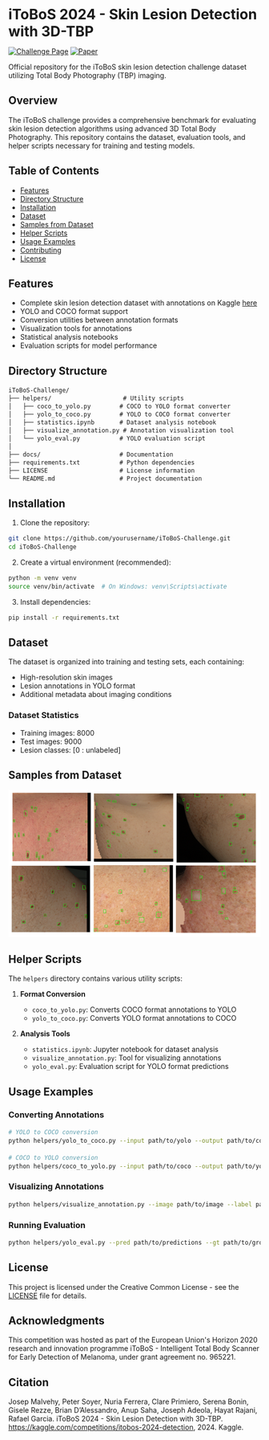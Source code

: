 <div style="overflow: hidden;">
    <!-- <img src="images/itoboslogo.png" alt="Logo" width="100" style="float: left; margin-right: 20px;"> -->
    <h1 style="font-weight: bold; margin-bottom: 0; display:inline;">iToBoS 2024 - Skin Lesion Detection with 3D-TBP</h1>
</div>


[![Challenge Page](https://img.shields.io/badge/Kaggle-blue.svg)](https://www.kaggle.com/competitions/itobos-2024-detection)
[![Paper](https://img.shields.io/badge/Paper-purple.svg)](https://arxiv.org/abs/2501.18270)
<!-- Replace YOUR_PAPER_URL_HERE with the actual link to the PDF of your paper -->

Official repository for the iToBoS skin lesion detection challenge dataset utilizing Total Body Photography (TBP) imaging.

## Overview

The iToBoS challenge provides a comprehensive benchmark for evaluating skin lesion detection algorithms using advanced 3D Total Body Photography. This repository contains the dataset, evaluation tools, and helper scripts necessary for training and testing models.

## Table of Contents

- [Features](#features)
- [Directory Structure](#directory-structure)
- [Installation](#installation)
- [Dataset](#dataset)
- [Samples from Dataset](#samples-from-dataset)
- [Helper Scripts](#helper-scripts)
- [Usage Examples](#usage-examples)
- [Contributing](#contributing)
- [License](#license)

## Features

- Complete skin lesion detection dataset with annotations on Kaggle [here](https://www.kaggle.com/competitions/itobos-2024-detection/data)
- YOLO and COCO format support
- Conversion utilities between annotation formats
- Visualization tools for annotations
- Statistical analysis notebooks
- Evaluation scripts for model performance

## Directory Structure
<!-- This is a comment
├── dataset/                     # Dataset root directory
│   ├── train/                  # Training dataset
│   │   ├── images/            # Training images
│   │   └── labels/            # Training annotations
│   ├── test/                  # Test dataset
│   │   ├── images/            # Test images
│   │   └── labels/            # Test annotations
│   └── additional_data/       # Supplementary data
│
-->
```
iToBoS-Challenge/
├── helpers/                    # Utility scripts
│   ├── coco_to_yolo.py        # COCO to YOLO format converter
│   ├── yolo_to_coco.py        # YOLO to COCO format converter
│   ├── statistics.ipynb       # Dataset analysis notebook
│   ├── visualize_annotation.py # Annotation visualization tool
│   └── yolo_eval.py           # YOLO evaluation script
│
├── docs/                      # Documentation
├── requirements.txt           # Python dependencies
├── LICENSE                    # License information
└── README.md                  # Project documentation
```

## Installation

1. Clone the repository:
```bash
git clone https://github.com/yourusername/iToBoS-Challenge.git
cd iToBoS-Challenge
```

2. Create a virtual environment (recommended):
```bash
python -m venv venv
source venv/bin/activate  # On Windows: venv\Scripts\activate
```

3. Install dependencies:
```bash
pip install -r requirements.txt
```

## Dataset

The dataset is organized into training and testing sets, each containing:
- High-resolution skin images
- Lesion annotations in YOLO format
- Additional metadata about imaging conditions

### Dataset Statistics
- Training images: 8000
- Test images: 9000
- Lesion classes: [0 : unlabeled]


## Samples from Dataset
<img src="images/itobos-challenge-image-samples.png" alt="Examples of images in the iToBoS challenge dataset" width="1000">

<!-- Add logo here:-->


## Helper Scripts

The `helpers` directory contains various utility scripts:

1. **Format Conversion**
   - `coco_to_yolo.py`: Converts COCO format annotations to YOLO
   - `yolo_to_coco.py`: Converts YOLO format annotations to COCO

2. **Analysis Tools**
   - `statistics.ipynb`: Jupyter notebook for dataset analysis
   - `visualize_annotation.py`: Tool for visualizing annotations
   - `yolo_eval.py`: Evaluation script for YOLO format predictions

## Usage Examples

### Converting Annotations
```bash
# YOLO to COCO conversion
python helpers/yolo_to_coco.py --input path/to/yolo --output path/to/coco

# COCO to YOLO conversion
python helpers/coco_to_yolo.py --input path/to/coco --output path/to/yolo
```

### Visualizing Annotations
```bash
python helpers/visualize_annotation.py --image path/to/image --label path/to/label
```

### Running Evaluation
```bash
python helpers/yolo_eval.py --pred path/to/predictions --gt path/to/ground_truth
```

<!-- ## Contributing

We welcome contributions! Please follow these steps:

1. Fork the repository
2. Create a feature branch (`git checkout -b feature/amazing-feature`)
3. Commit your changes (`git commit -m 'Add amazing feature'`)
4. Push to the branch (`git push origin feature/amazing-feature`)
5. Open a Pull Request -->

## License

This project is licensed under the Creative Common License - see the [LICENSE](LICENSE) file for details.

## Acknowledgments
This competition was hosted as part of the European Union's Horizon 2020 research and innovation programme iToBoS - Intelligent Total Body Scanner for Early Detection of Melanoma, under grant agreement no. 965221.

## Citation

Josep Malvehy, Peter Soyer, Nuria Ferrera, Clare Primiero, Serena Bonin, Gisele Rezze, Brian D’Alessandro, Anup Saha, Joseph Adeola, Hayat Rajani, Rafael Garcia. iToBoS 2024 - Skin Lesion Detection with 3D-TBP. https://kaggle.com/competitions/itobos-2024-detection, 2024. Kaggle.

